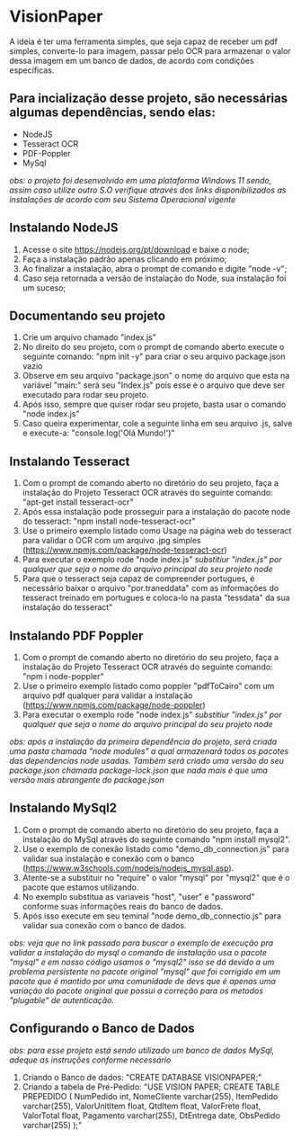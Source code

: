 # VisionPaper

A ideia é ter uma ferramenta simples, que seja capaz de receber um pdf simples, converte-lo para imagem, passar pelo OCR para armazenar o valor dessa imagem em um banco de dados, de acordo com condições específicas.

## Para incialização desse projeto, são necessárias algumas dependências, sendo elas:
* NodeJS
* Tesseract OCR
* PDF-Poppler
* MySql

_obs: o projeto foi desenvolvido em uma plataforma Windows 11 sendo, assim caso utilize outro S.O verifique através dos links disponibilizados as instalações de acordo com seu Sistema Operacional vigente_

## Instalando NodeJS
1. Acesse o site https://nodejs.org/pt/download e baixe o node;
2. Faça a instalação padrão apenas clicando em próximo;
3. Ao finalizar a instalação, abra o prompt de comando e digite "node -v";
4. Caso seja retornada a versão de instalação do Node, sua instalação foi um suceso;

## Documentando seu projeto
1. Crie um arquivo chamado "index.js"
2. No direito do seu projeto, com o prompt de comando aberto execute o seguinte comando: "npm init -y" para criar o seu arquivo package.json vazio
3. Observe em seu arquivo "package.json" o nome do arquivo que esta na variável "main:" será seu "Index.js" pois esse é o arquivo que deve ser executado para rodar seu projeto.
4. Após isso, sempre que quiser rodar seu projeto, basta usar o comando "node index.js"
5. Caso queira experimentar, cole a seguinte linha em seu arquivo .js, salve e execute-a: "console.log('Olá Mundo!')"


## Instalando Tesseract
1. Com o prompt de comando aberto no diretório do seu projeto, faça a instalação do Projeto Tesseract OCR através do seguinte comando: "apt-get install tesseract-ocr"
2. Após essa instalação pode prosseguir para a instalação do pacote node do tesseract: "npm install node-tesseract-ocr"
3. Use o primeiro exemplo listado como Usage na página web do tesseract para validar o OCR com um arquivo .jpg simples (https://www.npmjs.com/package/node-tesseract-ocr)
4. Para executar o exemplo rode "node index.js" _substitiur "index.js" por qualquer que seja o nome do arquivo principal do seu projeto node_
5. Para que o tesseract seja capaz de compreender portugues, é necessário baixar o arquivo "por.traneddata" com as informações do tesseract treinado em portugues e coloca-lo na pasta "tessdata" da sua instalação do tesseract"

## Instalando PDF Poppler
1. Com o prompt de comando aberto no diretório do seu projeto, faça a instalação do Projeto Tesseract OCR através do seguinte comando: "npm i node-poppler"
2. Use o primeiro exemplo listado como poppler "pdfToCairo" com um arquivo pdf qualquer para validar a instalação (https://www.npmjs.com/package/node-poppler)
3. Para executar o exemplo rode "node index.js" _substitiur "index.js" por qualquer que seja o nome do arquivo principal do seu projeto node_

_obs: após a instalação da primeira dependência do projeto, será criada uma pasta chamada "node modules" a qual armazenará todos os pacotes das dependencias node usadas. Também será criado uma versão do seu package.json chamada package-lock.json que nada mais é que uma versão mais abrangente do package.json_

## Instalando MySql2
1. Com o prompt de comando aberto no diretório do seu projeto, faça a instalação do MySql através do seguinte comando "npm install mysql2".
2. Use o exemplo de conexão listado como "demo_db_connection.js" para validar sua instalação e conexão com o banco (https://www.w3schools.com/nodejs/nodejs_mysql.asp).
3. Atente-se a substituir no "require" o valor "mysql" por "mysql2" que é o pacote que estamos utilizando.
4. No exemplo substitua as variaveis "host", "user" e "password" conforme suas informações reais do banco de dados.
5. Após isso execute em seu teminal "node demo_db_connectio.js" para validar sua conexão com o banco de dados.

_obs: veja que no link passado para buscar o exemplo de execução pra validar a instalação do mysql o comando de instalação usa o pacote "mysql" e 
em nosso código usamos o "mysql2" isso se dá devido a um problema persistente no pacote original "mysql" que foi corrigido em um pacote que é mantido
por uma comunidade de devs que é apenas uma variação do pacote original que possui a correção para os metodos "plugable" de autenticação._

## Configurando o Banco de Dados

_obs: para esse projeto está sendo utilizado um banco de dados MySql, adeque as instruções conforme necessário_

1. Criando o Banco de dados: "CREATE DATABASE VISIONPAPER;"
2. Criando a tabela de Pré-Pedido: "USE VISION PAPER; CREATE TABLE PREPEDIDO (
	NumPedido int,
    NomeCliente varchar(255),
    ItemPedido varchar(255),
    ValorUnitItem float,
    QtdItem float,
    ValorFrete float,
    ValorTotal float,
    Pagamento varchar(255),
    DtEntrega date,
    ObsPedido varchar(255)
);"